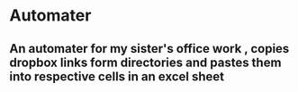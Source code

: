 # Automater
## An automater for my sister's office work , copies dropbox links form directories and pastes them into respective cells in an excel sheet